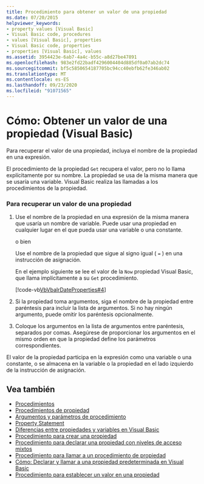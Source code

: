 ```yaml
---
title: Procedimiento para obtener un valor de una propiedad
ms.date: 07/20/2015
helpviewer_keywords:
- property values [Visual Basic]
- Visual Basic code, procedures
- values [Visual Basic], properties
- Visual Basic code, properties
- properties [Visual Basic], values
ms.assetid: 3954423e-6ab7-4a4c-b55c-a8d27be47891
ms.openlocfilehash: 983e2fd22badf4296004404d885df0a07ab2dc74
ms.sourcegitcommit: bf5c5850654187705bc94cc40ebfb62fe346ab02
ms.translationtype: MT
ms.contentlocale: es-ES
ms.lasthandoff: 09/23/2020
ms.locfileid: "91071565"
---
```

# <a name="how-to-get-a-value-from-a-property-visual-basic"></a>Cómo: Obtener un valor de una propiedad (Visual Basic)

Para recuperar el valor de una propiedad, incluya el nombre de la propiedad en una expresión.  
  
 El procedimiento de la propiedad `Get` recupera el valor, pero no lo llama explícitamente por su nombre. La propiedad se usa de la misma manera que se usaría una variable. Visual Basic realiza las llamadas a los procedimientos de la propiedad.  
  
### <a name="to-retrieve-a-value-from-a-property"></a>Para recuperar un valor de una propiedad  
  
1. Use el nombre de la propiedad en una expresión de la misma manera que usaría un nombre de variable. Puede usar una propiedad en cualquier lugar en el que pueda usar una variable o una constante.  
  
     o bien  
  
     Use el nombre de la propiedad que sigue al signo igual ( `=` ) en una instrucción de asignación.  
  
     En el ejemplo siguiente se lee el valor de la `Now` propiedad Visual Basic, que llama implícitamente a su `Get` procedimiento.  
  
     [!code-vb[VbVbalrDateProperties#4](~/samples/snippets/visualbasic/VS_Snippets_VBCSharp/VbVbalrDateProperties/VB/Module1.vb#4)]  
  
2. Si la propiedad toma argumentos, siga el nombre de la propiedad entre paréntesis para incluir la lista de argumentos. Si no hay ningún argumento, puede omitir los paréntesis opcionalmente.  
  
3. Coloque los argumentos en la lista de argumentos entre paréntesis, separados por comas. Asegúrese de proporcionar los argumentos en el mismo orden en que la propiedad define los parámetros correspondientes.  
  
 El valor de la propiedad participa en la expresión como una variable o una constante, o se almacena en la variable o la propiedad en el lado izquierdo de la instrucción de asignación.  
  
## <a name="see-also"></a>Vea también

- [Procedimientos](./index.md)
- [Procedimientos de propiedad](./property-procedures.md)
- [Argumentos y parámetros de procedimiento](./procedure-parameters-and-arguments.md)
- [Property Statement](../../../language-reference/statements/property-statement.md)
- [Diferencias entre propiedades y variables en Visual Basic](./differences-between-properties-and-variables.md)
- [Procedimiento para crear una propiedad](./how-to-create-a-property.md)
- [Procedimiento para declarar una propiedad con niveles de acceso mixtos](./how-to-declare-a-property-with-mixed-access-levels.md)
- [Procedimiento para llamar a un procedimiento de propiedad](./how-to-call-a-property-procedure.md)
- [Cómo: Declarar y llamar a una propiedad predeterminada en Visual Basic](./how-to-declare-and-call-a-default-property.md)
- [Procedimiento para establecer un valor en una propiedad](./how-to-put-a-value-in-a-property.md)
